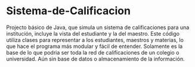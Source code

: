 # Sistema-de-Calificacion
Projecto básico de Java, que simula un sistema de calificaciones para una institución, incluye la vista del estudiante y la del maestro.
Este código utiliza clases para representar a los estudiantes, maestros y materias, lo que hace el programa más modular y fácil de entender. 
Solamente es la base de lo que podria ser toda la red de calificaciones de un colegio o universidad. Aún sin base de datos o almacenamiento de la información.
